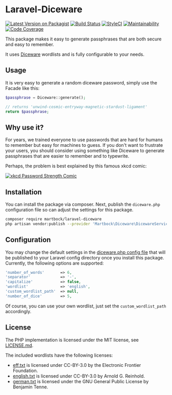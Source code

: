 # Laravel-Diceware

[![Latest Version on Packagist](https://img.shields.io/packagist/v/martbock/laravel-diceware.svg?style=flat-square)](https://packagist.org/packages/martbock/laravel-diceware)
[![Build Status](https://github.com/martbock/laravel-diceware/workflows/Run%20tests%20with%20coverage/badge.svg)](https://github.com/martbock/laravel-diceware/actions)
[![StyleCI](https://github.styleci.io/repos/223468104/shield?branch=master)](https://github.styleci.io/repos/223468104)
[![Maintainability](https://img.shields.io/codeclimate/maintainability/martbock/laravel-diceware?style=flat-square)](https://codeclimate.com/github/martbock/laravel-diceware)
[![Code Coverage](https://img.shields.io/codeclimate/coverage/martbock/laravel-diceware?style=flat-square)](https://codeclimate.com/github/martbock/laravel-diceware)

This package makes it easy to generate passphrases that are both secure and easy to remember.

It uses [Diceware](http://world.std.com/~reinhold/diceware.html) wordlists and is fully configurable to your needs.

## Usage

It is very easy to generate a random diceware password, simply use the Facade like this:

```php
$passphrase = Diceware::generate();

// returns 'unwind-cosmic-entryway-magnetic-stardust-ligament'
return $passphrase;
```

## Why use it?

For years, we trained everyone to use passwords that are hard for humans to remember but easy for machines to guess.
If you don't want to frustrate your users, you should consider using something like Diceware to generate passphrases
that are easier to remember and to typewrite.

Perhaps, the problem is best explained by this famous xkcd comic:

[![xkcd Password Strength Comic](https://imgs.xkcd.com/comics/password_strength.png)](https://xkcd.com/936/)

## Installation

You can install the package via composer. 
Next, publish the `diceware.php` configuration file so can adjust the settings for this package. 

```bash
composer require martbock/laravel-diceware
php artisan vendor:publish --provider 'Martbock\Diceware\DicewareServiceProvider'
```

## Configuration

You may change the default settings in the [diceware.php config file](config/diceware.php) that will be published to
your Laravel config directory once you install this package. Currently, the following options are supported:

```php
'number_of_words'       => 6,
'separator'             => '-',
'capitalize'            => false,
'wordlist'              => 'english',
'custom_wordlist_path'  => null,
'number_of_dice'        => 5,
```

Of course, you can use your own wordlist, just set the `custom_wordlist_path` accordingly.

## License

The PHP implementation is licensed under the MIT license, see [LICENSE.md](LICENSE.md).

The included wordlists have the following licenses:

- [eff.txt](wordlists/eff.txt) is licensed under CC-BY-3.0 by the Electronic Frontier Foundation.
- [english.txt](wordlists/english.txt) is licensed under CC-BY-3.0 by Arnold G. Reinhold.
- [german.txt](wordlists/german.txt) is licensed under the GNU General Public License by Benjamin Tenne.